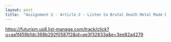 ```yaml
---
layout: post
title:  "Assignment 2 - Article 2 - Listen to Brutal Death Metal Made by a Neural Network"
---
```


<https://futurism.us8.list-manage.com/track/click?u=aa1f459b1dc368b292f0587f2&id=ae3f32833a&e=3ee82a4279>

